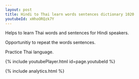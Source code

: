 ```yaml
---
layout: post
title: Hindi to Thai learn words sentences dictionary 1020 
youtubeId: xHhoORQzk7Y
---
```

 
 
Helps to learn Thai words and sentences for Hindi speakers.

Opportunitiy to repeat the words sentences. 

Practice Thai language. 
 
{% include youtubePlayer.html id=page.youtubeId %}
 
 
{% include analytics.html %}